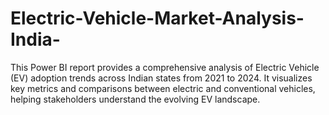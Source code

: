 # Electric-Vehicle-Market-Analysis-India-
This Power BI report provides a comprehensive analysis of Electric Vehicle (EV) adoption trends across Indian states from 2021 to 2024. It visualizes key metrics and comparisons between electric and conventional vehicles, helping stakeholders understand the evolving EV landscape.
